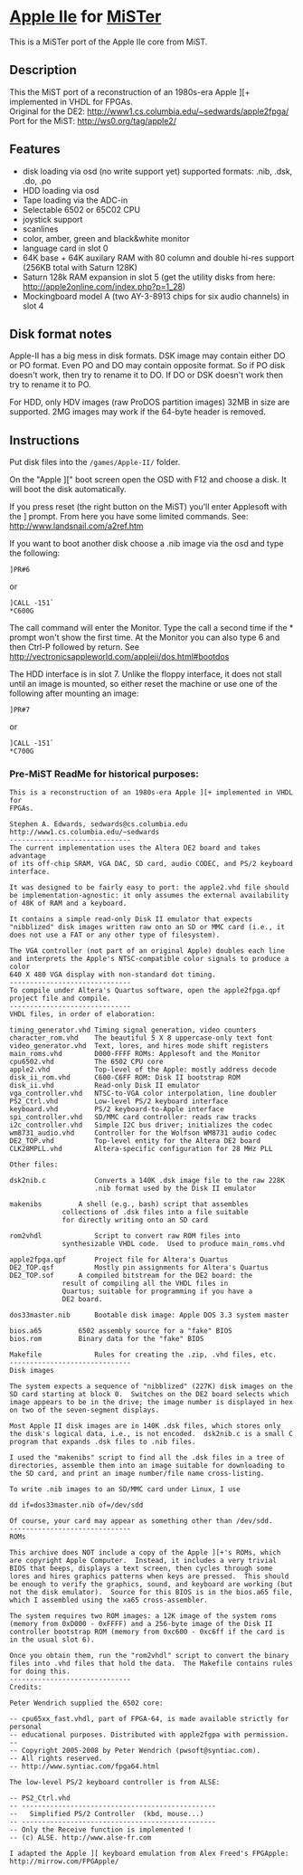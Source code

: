 # [Apple IIe](https://en.wikipedia.org/wiki/Apple_IIe) for [MiSTer](https://github.com/MiSTer-devel/Main_MiSTer/wiki)

This is a MiSTer port of the Apple IIe core from MiST.

## Description

This the MiST port of a reconstruction of an 1980s-era Apple ][+ implemented in VHDL for FPGAs.  
Original for the DE2: http://www1.cs.columbia.edu/~sedwards/apple2fpga/  
Port for the MiST: http://ws0.org/tag/apple2/

## Features

* disk loading via osd (no write support yet) supported formats: .nib, .dsk, .do, .po
* HDD loading via osd
* Tape loading via the ADC-in
* Selectable 6502 or 65C02 CPU
* joystick support
* scanlines
* color, amber, green and black&white monitor
* language card in slot 0
* 64K base + 64K auxilary RAM with 80 column and double hi-res support (256KB total with Saturn 128K)
* Saturn 128k RAM expansion in slot 5 (get the utility disks from here: http://apple2online.com/index.php?p=1_28)
* Mockingboard model A (two AY-3-8913 chips for six audio channels) in slot 4

## Disk format notes

Apple-II has a big mess in disk formats. DSK image may contain either DO or PO format. Even PO and DO may contain opposite format. So if PO disk doesn't work, then try to rename it to DO. If DO or DSK doesn't work then try to rename it to PO.

For HDD, only HDV images (raw ProDOS partition images) 32MB in size are supported. 2MG images may work if the 64-byte header is removed.

## Instructions

Put disk files into the `/games/Apple-II/` folder.

On the "Apple ][" boot screen open the OSD with F12 and choose a disk. It will boot the disk automatically. 

If you press reset (the right button on the MiST) you'll enter Applesoft with the ] prompt.
From here you have some limited commands. See: http://www.landsnail.com/a2ref.htm

If you want to boot another disk choose a .nib image via the osd and type the following:

```
]PR#6
```

or

```
]CALL -151`
*C600G
```

The call command will enter the Monitor. Type the call a second time if the * prompt won't
show the first time. 
At the Monitor you can also type 6 and then Ctrl-P followed by return.
See http://vectronicsappleworld.com/appleii/dos.html#bootdos

The HDD interface is in slot 7. Unlike the floppy interface, it does not stall until an image is mounted, so either reset the machine or use one of the following after mounting an image:

```
]PR#7
```

or

```
]CALL -151`
*C700G
```

### Pre-MiST ReadMe for historical purposes:

```
This is a reconstruction of an 1980s-era Apple ][+ implemented in VHDL for
FPGAs.

Stephen A. Edwards, sedwards@cs.columbia.edu
http://www1.cs.columbia.edu/~sedwards
------------------------------
The current implementation uses the Altera DE2 board and takes advantage
of its off-chip SRAM, VGA DAC, SD card, audio CODEC, and PS/2 keyboard
interface. 

It was designed to be fairly easy to port: the apple2.vhd file should
be implementation-agnostic: it only assumes the external availability
of 48K of RAM and a keyboard.

It contains a simple read-only Disk II emulator that expects
"nibblized" disk images written raw onto an SD or MMC card (i.e., it
does not use a FAT or any other type of filesystem).

The VGA controller (not part of an original Apple) doubles each line
and interprets the Apple's NTSC-compatible color signals to produce a color
640 X 480 VGA display with non-standard dot timing.
------------------------------
To compile under Altera's Quartus software, open the apple2fpga.qpf
project file and compile.
------------------------------
VHDL files, in order of elaboration:

timing_generator.vhd Timing signal generation, video counters
character_rom.vhd    The beautiful 5 X 8 uppercase-only text font
video_generator.vhd  Text, lores, and hires mode shift registers
main_roms.vhd        D000-FFFF ROMs: Applesoft and the Monitor
cpu6502.vhd          The 6502 CPU core
apple2.vhd           Top-level of the Apple: mostly address decode
disk_ii_rom.vhd      C600-C6FF ROM: Disk II bootstrap ROM
disk_ii.vhd          Read-only Disk II emulator
vga_controller.vhd   NTSC-to-VGA color interpolation, line doubler
PS2_Ctrl.vhd         Low-level PS/2 keyboard interface
keyboard.vhd         PS/2 keyboard-to-Apple interface
spi_controller.vhd   SD/MMC card controller: reads raw tracks
i2c_controller.vhd   Simple I2C bus driver; initializes the codec
wm8731_audio.vhd     Controller for the Wolfson WM8731 audio codec
DE2_TOP.vhd          Top-level entity for the Altera DE2 board
CLK28MPLL.vhd	     Altera-specific configuration for 28 MHz PLL

Other files:

dsk2nib.c            Converts a 140K .dsk image file to the raw 228K
                     .nib format used by the Disk II emulator

makenibs	     A shell (e.g., bash) script that assembles
		     collections of .dsk files into a file suitable
		     for directly writing onto an SD card		     

rom2vhdl             Script to convert raw ROM files into
		     synthesizable VHDL code.  Used to produce main_roms.vhd

apple2fpga.qpf       Project file for Altera's Quartus
DE2_TOP.qsf          Mostly pin assignments for Altera's Quartus
DE2_TOP.sof	     A compiled bitstream for the DE2 board: the
		     result of compiling all the VHDL files in
		     Quartus; suitable for programming if you have a
		     DE2 board.

dos33master.nib      Bootable disk image: Apple DOS 3.3 system master

bios.a65	     6502 assembly source for a "fake" BIOS
bios.rom	     Binary data for the "fake" BIOS

Makefile             Rules for creating the .zip, .vhd files, etc.
------------------------------
Disk images

The system expects a sequence of "nibblized" (227K) disk images on the
SD card starting at block 0.  Switches on the DE2 board selects which
image appears to be in the drive; the image number is displayed in hex
on two of the seven-segment displays.

Most Apple II disk images are in 140K .dsk files, which stores only
the disk's logical data, i.e., is not encoded.  dsk2nib.c is a small C
program that expands .dsk files to .nib files.

I used the "makenibs" script to find all the .dsk files in a tree of
directories, assemble them into an image suitable for downloading to
the SD card, and print an image number/file name cross-listing.

To write .nib images to an SD/MMC card under Linux, I use

dd if=dos33master.nib of=/dev/sdd

Of course, your card may appear as something other than /dev/sdd.
------------------------------
ROMs

This archive does NOT include a copy of the Apple ][+'s ROMs, which
are copyright Apple Computer.  Instead, it includes a very trivial
BIOS that beeps, displays a text screen, then cycles through some
lores and hires graphics patterns when keys are pressed.  This should
be enough to verify the graphics, sound, and keyboard are working (but
not the disk emulator).  Source for this BIOS is in the bios.a65 file,
which I assembled using the xa65 cross-assembler.

The system requires two ROM images: a 12K image of the system roms
(memory from 0xD000 - 0xFFFF) and a 256-byte image of the Disk II
controller bootstrap ROM (memory from 0xc600 - 0xc6ff if the card is
in the usual slot 6).

Once you obtain them, run the "rom2vhdl" script to convert the binary
files into .vhd files that hold the data.  The Makefile contains rules
for doing this.
------------------------------
Credits:

Peter Wendrich supplied the 6502 core:

-- cpu65xx_fast.vhdl, part of FPGA-64, is made available strictly for personal
-- educational purposes. Distributed with apple2fgpa with permission.
--
-- Copyright 2005-2008 by Peter Wendrich (pwsoft@syntiac.com).
-- All rights reserved.
-- http://www.syntiac.com/fpga64.html

The low-level PS/2 keyboard controller is from ALSE:

-- PS2_Ctrl.vhd
-- ------------------------------------------------
--   Simplified PS/2 Controller  (kbd, mouse...)
-- ------------------------------------------------
-- Only the Receive function is implemented !
-- (c) ALSE. http://www.alse-fr.com

I adapted the Apple ][ keyboard emulation from Alex Freed's FPGApple:
http://mirrow.com/FPGApple/
```
 